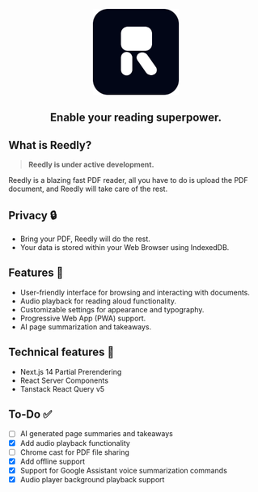 <p align="center">
  <a href="https://reedly.io"><img src="https://raw.githubusercontent.com/reedlyio/.github/main/Reedly.svg" alt="Logo" height=170></a>
</p>
<h2 align="center" style="font-weight: bold;">
    Enable your reading superpower.
</h2>

## What is Reedly?

> **Reedly is under active development.**

Reedly is a blazing fast PDF reader, all you have to do is upload the PDF document, and Reedly will take care of the rest.

## Privacy 🔒

- Bring your PDF, Reedly will do the rest.
- Your data is stored within your Web Browser using IndexedDB.

## Features 🌟

- User-friendly interface for browsing and interacting with documents.
- Audio playback for reading aloud functionality.
- Customizable settings for appearance and typography.
- Progressive Web App (PWA) support.
- AI page summarization and takeaways.

## Technical features 🚀

- Next.js 14 Partial Prerendering
- React Server Components
- Tanstack React Query v5

## To-Do ✅

- [ ] AI generated page summaries and takeaways
- [x] Add audio playback functionality
- [ ] Chrome cast for PDF file sharing
- [x] Add offline support
- [x] Support for Google Assistant voice summarization commands
- [x] Audio player background playback support
